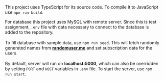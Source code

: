 This project uses TypeScript for its source code. To compile it to JavaScript use ```npm run build```.

For database this project uses MySQL with remote server. Since this is test assignment, ```.env``` file with data necessary
to connect to the database is added to the repository. <br/><br/>
To fill database with sample data, use ```npm run seed```. This will fetch randomly generated names from [<b>randomuser.me</b>](randomuser.me) and 
set subscription data for the users.
<br/><br/>
By default, server will run on <b>localhost:5000</b>, which can also be overridden by setting ```PORT``` and ```HOST``` variables in ```.env``` file.
To start the server, use ```npm run start```.